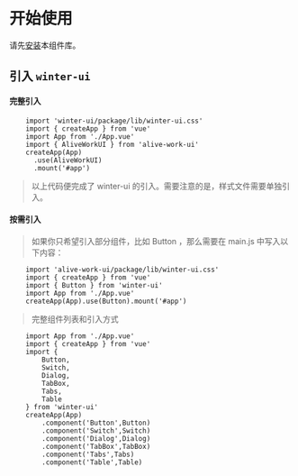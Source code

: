 # 开始使用
请先[安装](#/doc/install)本组件库。

## 引入 `winter-ui`

#### 完整引入

```
    import 'winter-ui/package/lib/winter-ui.css'
    import { createApp } from 'vue'
    import App from './App.vue'
    import { AliveWorkUI } from 'alive-work-ui'
    createApp(App)
      .use(AliveWorkUI)
      .mount('#app')
```

> 以上代码便完成了 winter-ui 的引入。需要注意的是，样式文件需要单独引入。
#### 按需引入

> 如果你只希望引入部分组件，比如 Button ，那么需要在 main.js 中写入以下内容：
```
    import 'alive-work-ui/package/lib/winter-ui.css'
    import { createApp } from 'vue'
    import { Button } from 'winter-ui'
    import App from './App.vue'
    createApp(App).use(Button).mount('#app')
```

> 完整组件列表和引入方式
```
    import App from './App.vue'
    import { createApp } from 'vue'
    import {
        Button,
        Switch,
        Dialog,
        TabBox,
        Tabs,
        Table
    } from 'winter-ui'
    createApp(App)
        .component('Button',Button)
        .component('Switch',Switch)
        .component('Dialog',Dialog)
        .component('TabBox',TabBox)
        .component('Tabs',Tabs)
        .component('Table',Table)
```